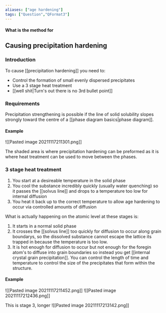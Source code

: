 ```yaml
---
aliases: ["age hardening"]
tags: ["Question","QFormat3"]
---
```


#### What is the method for
## Causing precipitation hardening
### Introduction

To cause [[precipitation hardening]] you need to:
- Control the formation of small evenly dispersed precipitates
- Use a 3 stage heat treatment
- [[well shit|Turn's out there is no 3rd bullet point]]

### Requirements
Precipitation strengthening is possible if the line of solid solubility slopes strongly toward the centre of a [[phase diagram basics|phase diagram]]. 

#### Example
![[Pasted image 20211117211301.png]]

The shaded area is where precipitation hardening can be preformed as it is where heat treatment can be used to move between the phases.

### 3 stage heat treatment
1) You start at a desireable temperature in the solid phase
2) You cool the substance incredibly quickly (usually water quenching) so it passes the [[solvus line]] and drops to a temperature too low for internal diffusion
3) You heat it back up to the correct temperature to allow age hardening to occur via controlled amounts of diffusion

What is actually happening on the atomic level at these stages is:
1) It starts in a normal solid phase
2) It crosses the [[solvus line]] too quickly for diffusion to occur along grain boundarys, so the dissolved substance cannot escape the lattice its trapped in because the temperature is too low.
3) It is hot enough for diffusion to occur but not enough for the foregin atom's to diffuse into grain boundaries so instead you get [[internal crystal grain precipitation]]. You can control the length of time and temperature to control the size of the precipitates that form within the structure.

#### Example
![[Pasted image 20211117211452.png]]
![[Pasted image 20211117212436.png]]

This is stage 3, longer 
![[Pasted image 20211117213142.png]]
